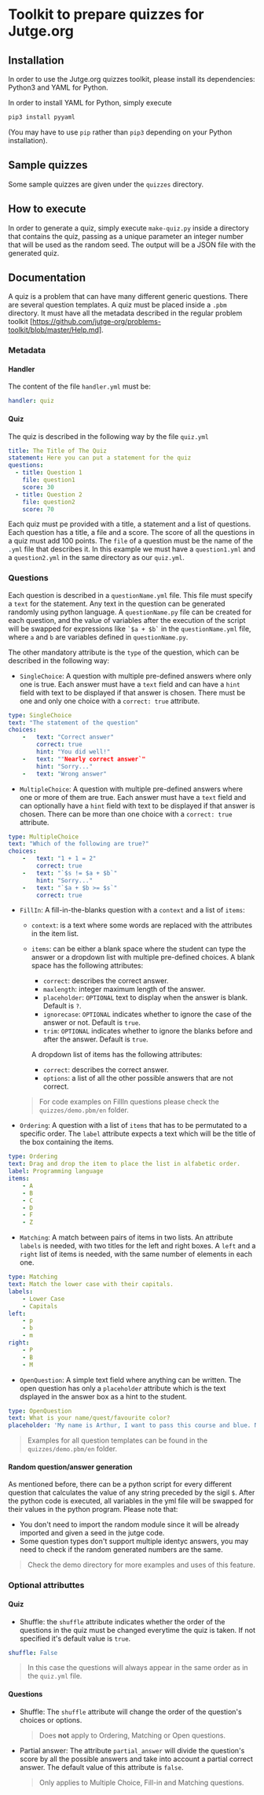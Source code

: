 # Toolkit to prepare quizzes for Jutge.org

## Installation

In order to use the Jutge.org quizzes toolkit,
please install its dependencies: Python3 and YAML for Python.

In order to install YAML for Python, simply execute

```bash
pip3 install pyyaml
```

(You may have to use `pip` rather than `pip3` depending on your Python installation).


## Sample quizzes

Some sample quizzes are given under the `quizzes` directory.


## How to execute

In order to generate a quiz, simply execute `make-quiz.py` inside a directory
that contains the quiz, passing as a unique parameter an integer number that
will be used as the random seed. The output will be a JSON file with the generated
quiz.


## Documentation

A quiz is a problem that can have many different generic questions. There are several question templates.
A quiz must be placed inside a `.pbm` directory. It must have all the metadata described in the regular problem toolkit [https://github.com/jutge-org/problems-toolkit/blob/master/Help.md].

### Metadata
#### Handler
The content of the file `handler.yml` must be:
```yml
handler: quiz
```
#### Quiz
The quiz is described in the following way by the file `quiz.yml`
```yml
title: The Title of The Quiz
statement: Here you can put a statement for the quiz
questions:
  - title: Question 1
    file: question1
    score: 30
  - title: Question 2
    file: question2
    score: 70
```

Each quiz must pe provided with a title, a statement and a list of questions. Each question has a title, a file and a score. The score of all the questions in a quiz must add 100 points. The `file` of a question must be the name of the `.yml` file that describes it. In this example we must have a `question1.yml` and a `question2.yml` in the same directory as our `quiz.yml`.

### Questions
Each question is described in a `questionName.yml` file. This file must specify a `text` for the statement. Any text in the question can be generated randomly using python language. A `questionName.py` file can be created for each question, and the value of variables after the execution of the script will be swapped for expressions like ``` `$a + $b` ``` in the `questionName.yml` file, where `a` and `b` are variables defined in `questionName.py`.

The other mandatory attribute is the `type` of the question, which can be described in the following way:

* `SingleChoice`: A question with multiple pre-defined answers where only one is true. Each answer must have a `text` field and can have a `hint` field with text to be displayed if that answer is chosen. There must be one and only one choice with a `correct: true` attribute.
```yml
type: SingleChoice
text: "The statement of the question"
choices:
    -   text: "Correct answer"
        correct: true
        hint: "You did well!"
    -   text: ""Nearly correct answer`"
        hint: "Sorry..."
    -   text: "Wrong answer"
```
* `MultipleChoice`: A question with multiple pre-defined answers where one or more of them are true. Each answer must have a `text` field and can optionally have a `hint` field with text to be displayed if that answer is chosen. There can be more than one choice with a `correct: true` attribute.
```yml
type: MultipleChoice
text: "Which of the following are true?"
choices:
    -   text: "1 + 1 = 2"
        correct: true
    -   text: "`$s != $a + $b`"
        hint: "Sorry..."
    -   text: "`$a + $b >= $s`"
        correct: true
```
* `FillIn`: A fill-in-the-blanks question with a `context` and a list of `items`:
  * `context`: is a text where some words are replaced with the attributes in the item list.
  * `items`: can be either a blank space where the student can type the answer or a dropdown list with multiple pre-defined choices. A blank space has the following attributes:
    * `correct`: describes the correct answer.
    * `maxlength`: integer maximum length of the answer.
    * `placeholder`: `OPTIONAL` text to display when the answer is blank. Default is `?`.
    * `ignorecase`: `OPTIONAL` indicates whether to ignore the case of the answer or not. Default is `true`.
    * `trim`: `OPTIONAL` indicates whether to ignore the blanks before and after the answer. Default is `true`.
  
    A dropdown list of items has the following attributes:
      * `correct`: describes the correct answer.
      * `options`: a list of all the other possible answers that are not correct.
      
  > For code examples on FillIn questions please check the `quizzes/demo.pbm/en` folder.
      
* `Ordering`: A question with a list of `items` that has to be permutated to a specific order. The `label` attribute expects a text which will be the title of the box containing the items.
```yml
type: Ordering
text: Drag and drop the item to place the list in alfabetic order.
label: Programming language
items:
    - A
    - B
    - C
    - D
    - F
    - Z
```

* `Matching`: A match between pairs of items in two lists. An attribute `labels` is needed, with two titles for the left and right boxes. A `left` and a `right` list of items is needed, with the same number of elements in each one.
```yml
type: Matching
text: Match the lower case with their capitals.
labels:
    - Lower Case
    - Capitals
left:
    - p
    - b
    - m
right:
    - P
    - B
    - M
```
* `OpenQuestion`: A simple text field where anything can be written. The open question has only a `placeholder` attribute which is the text dsplayed in the answer box as a hint to the student.
```yml
type: OpenQuestion
text: What is your name/quest/favourite color? 
placeholder: 'My name is Arthur, I want to pass this course and blue. No, yel... '
```

> Examples for all question templates can be found in the `quizzes/demo.pbm/en` folder.


#### Random question/answer generation
As mentioned before, there can be a python script for every different question that calculates the value of any string preceded by the sigil `$`. After the python code is executed, all variables in the yml file will be swapped for their values in the python program. Please note that:
  * You don't need to import the random module since it will be already imported and given a seed in the jutge code.
  * Some question types don't support multiple identyc answers, you may need to check if the random generated numbers are the same.
> Check the demo directory for more examples and uses of this feature.


### Optional attributtes

#### Quiz
* Shuffle: the `shuffle` attribute indicates whether the order of the questions in the quiz must be changed everytime the quiz is taken. If not specified it's default value is `true`.
```yml
shuffle: False
```
> In this case the questions will always appear in the same order as in the `quiz.yml` file.

#### Questions
* Shuffle: The `shuffle` attribute will change the order of the question's choices or options.
  > Does **not** apply to Ordering, Matching or Open questions.
* Partial answer: The attribute `partial_answer` will divide the question's score by all the possible answers and take into account a partial correct answer. The default value of this attribute is `false`.
  > Only applies to Multiple Choice, Fill-in and Matching questions.


